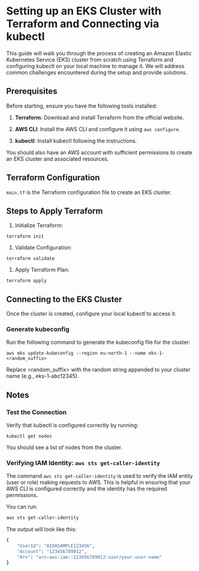 # Setting up an EKS Cluster with Terraform and Connecting via kubectl

This guide will walk you through the process of creating an Amazon Elastic Kubernetes Service (EKS) cluster from scratch using Terraform and configuring kubectl on your local machine to manage it. We will address common challenges encountered during the setup and provide solutions.

## Prerequisites

Before starting, ensure you have the following tools installed:

1. **Terraform**: Download and install Terraform from the official website.

2. **AWS CLI**: Install the AWS CLI and configure it using `aws configure`.

3. **kubectl**: Install kubectl following the instructions.

You should also have an AWS account with sufficient permissions to create an EKS cluster and associated resources.

## Terraform Configuration

`main.tf` is the Terraform configuration file to create an EKS cluster.

## Steps to Apply Terraform

1. Initialize Terraform:

```t
terraform init
```

1. Validate Configuration:

```t
terraform validate
```

1. Apply Terraform Plan:

```t
terraform apply
```

## Connecting to the EKS Cluster

Once the cluster is created, configure your local kubectl to access it.

### Generate kubeconfig

Run the following command to generate the kubeconfig file for the cluster:

```t
aws eks update-kubeconfig --region eu-north-1 --name eks-1-<random_suffix>
```

Replace <random_suffix> with the random string appended to your cluster name (e.g., eks-1-abc12345).

## Notes

### Test the Connection

Verify that kubectl is configured correctly by running:

```t
kubectl get nodes
```

You should see a list of nodes from the cluster.

### Verifying IAM Identity: `aws sts get-caller-identity`

The command `aws sts get-caller-identity` is used to verify the IAM entity (user or role) making requests to AWS. This is helpful in ensuring that your AWS CLI is configured correctly and the identity has the required permissions.

You can run:

```bash
aws sts get-caller-identity
```

The output will look like this:

```bash
{
    "UserId": "AIDASAMPLE123456",
    "Account": "123456789012",
    "Arn": "arn:aws:iam::123456789012:user/your-user-name"
}
```